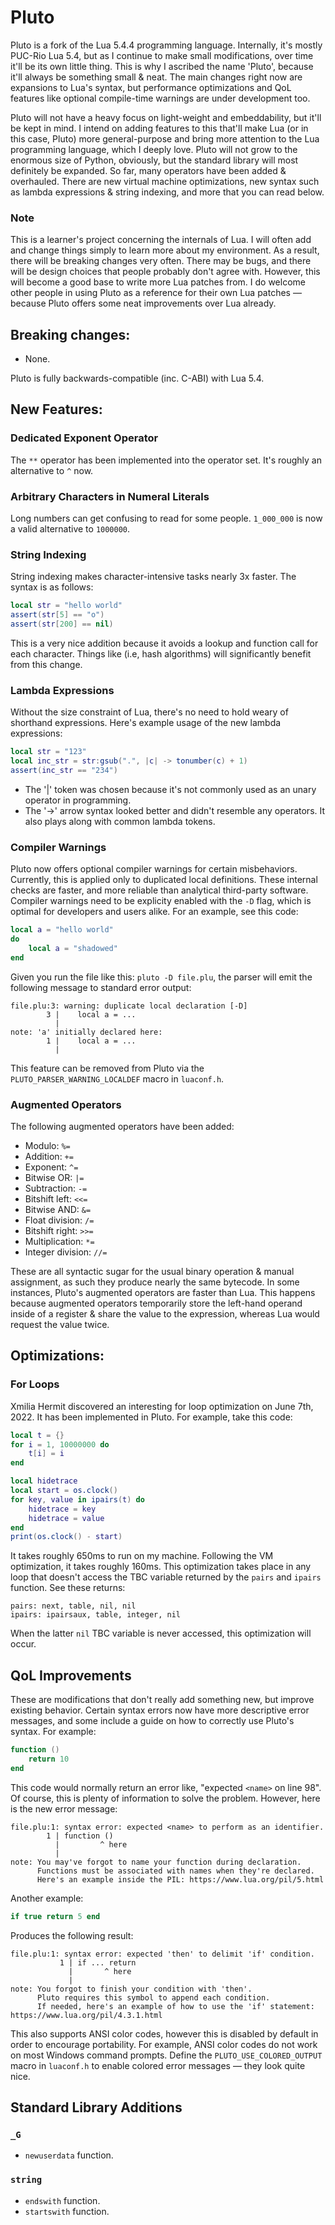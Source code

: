 # Pluto
Pluto is a fork of the Lua 5.4.4 programming language. Internally, it's mostly PUC-Rio Lua 5.4, but as I continue to make small modifications, over time it'll be its own little thing. This is why I ascribed the name 'Pluto', because it'll always be something small & neat. The main changes right now are expansions to Lua's syntax, but performance optimizations and QoL features like optional compile-time warnings are under development too.

Pluto will not have a heavy focus on light-weight and embeddability, but it'll be kept in mind. I intend on adding features to this that'll make Lua (or in this case, Pluto) more general-purpose and bring more attention to the Lua programming language, which I deeply love. Pluto will not grow to the enormous size of Python, obviously, but the standard library will most definitely be expanded. So far, many operators have been added & overhauled. There are new virtual machine optimizations, new syntax such as lambda expressions & string indexing, and more that you can read below.

### Note
This is a learner's project concerning the internals of Lua. I will often add and change things simply to learn more about my environment. As a result, there will be breaking changes very often. There may be bugs, and there will be design choices that people probably don't agree with. However, this will become a good base to write more Lua patches from. I do welcome other people in using Pluto as a reference for their own Lua patches — because Pluto offers some neat improvements over Lua already.

## Breaking changes:
- None.

Pluto is fully backwards-compatible (inc. C-ABI) with Lua 5.4.
## New Features:
### Dedicated Exponent Operator
The `**` operator has been implemented into the operator set. It's roughly an alternative to `^` now.
### Arbitrary Characters in Numeral Literals
Long numbers can get confusing to read for some people. `1_000_000` is now a valid alternative to `1000000`.
### String Indexing
String indexing makes character-intensive tasks nearly 3x faster. The syntax is as follows:
```lua
local str = "hello world"
assert(str[5] == "o")
assert(str[200] == nil)
```
This is a very nice addition because it avoids a lookup and function call for each character. Things like (i.e, hash algorithms) will significantly benefit from this change.
### Lambda Expressions
Without the size constraint of Lua, there's no need to hold weary of shorthand expressions.
Here's example usage of the new lambda expressions:
```lua
local str = "123"
local inc_str = str:gsub(".", |c| -> tonumber(c) + 1)
assert(inc_str == "234")
```
- The '|' token was chosen because it's not commonly used as an unary operator in programming.
- The '->' arrow syntax looked better and didn't resemble any operators. It also plays along with common lambda tokens.
### Compiler Warnings
Pluto now offers optional compiler warnings for certain misbehaviors. Currently, this is applied only to duplicated local definitions. These internal checks are faster, and more reliable than analytical third-party software. Compiler warnings need to be explicity enabled with the `-D` flag, which is optimal for developers and users alike. For an example, see this code:
```lua
local a = "hello world"
do
    local a = "shadowed"
end
```
Given you run the file like this: `pluto -D file.plu`, the parser will emit the following message to standard error output:
```
file.plu:3: warning: duplicate local declaration [-D]
        3 |    local a = ...
          |
note: 'a' initially declared here:
        1 |    local a = ...
          |
```
This feature can be removed from Pluto via the `PLUTO_PARSER_WARNING_LOCALDEF` macro in `luaconf.h`.
### Augmented Operators
The following augmented operators have been added:
- Modulo: `%=`
- Addition: `+=`
- Exponent: `^=`
- Bitwise OR: `|=`
- Subtraction: `-=`
- Bitshift left: `<<=`
- Bitwise AND: `&=`
- Float division: `/=`
- Bitshift right: `>>=`
- Multiplication: `*=`
- Integer division: `//=`

These are all syntactic sugar for the usual binary operation & manual assignment, as such they produce nearly the same bytecode. In some instances, Pluto's augmented operators are faster than Lua. This happens because augmented operators temporarily store the left-hand operand inside of a register & share the value to the expression, whereas Lua would request the value twice.
## Optimizations:
### For Loops
Xmilia Hermit discovered an interesting for loop optimization on June 7th, 2022. It has been implemented in Pluto.
For example, take this code:
```lua
local t = {}
for i = 1, 10000000 do
    t[i] = i
end

local hidetrace
local start = os.clock()
for key, value in ipairs(t) do
    hidetrace = key
    hidetrace = value
end
print(os.clock() - start)
```
It takes roughly 650ms to run on my machine. Following the VM optimization, it takes roughly 160ms.
This optimization takes place in any loop that doesn't access the TBC variable returned by the `pairs` and `ipairs` function. See these returns:
```
pairs: next, table, nil, nil
ipairs: ipairsaux, table, integer, nil
```
When the latter `nil` TBC variable is never accessed, this optimization will occur.
## QoL Improvements
These are modifications that don't really add something new, but improve existing behavior. Certain syntax errors now have more descriptive error messages, and some include a guide on how to correctly use Pluto's syntax. For example:
```lua
function ()
    return 10
end
```
This code would normally return an error like, "expected `<name>` on line 98". Of course, this is plenty of information to solve the problem. However, here is the new error message:
```
file.plu:1: syntax error: expected <name> to perform as an identifier.
        1 | function ()
          |         ^ here
          |
note: You may've forgot to name your function during declaration. 
      Functions must be associated with names when they're declared.
      Here's an example inside the PIL: https://www.lua.org/pil/5.html
```
Another example: 
```lua
if true return 5 end
```
Produces the following result:
```
file.plu:1: syntax error: expected 'then' to delimit 'if' condition.
           1 | if ... return
             |       ^ here
             |
note: You forgot to finish your condition with 'then'.
      Pluto requires this symbol to append each condition.
      If needed, here's an example of how to use the 'if' statement: https://www.lua.org/pil/4.3.1.html
```
This also supports ANSI color codes, however this is disabled by default in order to encourage portability. For example, ANSI color codes do not work on most Windows command prompts. Define the `PLUTO_USE_COLORED_OUTPUT` macro in `luaconf.h` to enable colored error messages — they look quite nice.

## Standard Library Additions
### `_G`
- `newuserdata` function.
### `string`
- `endswith` function.
- `startswith` function.